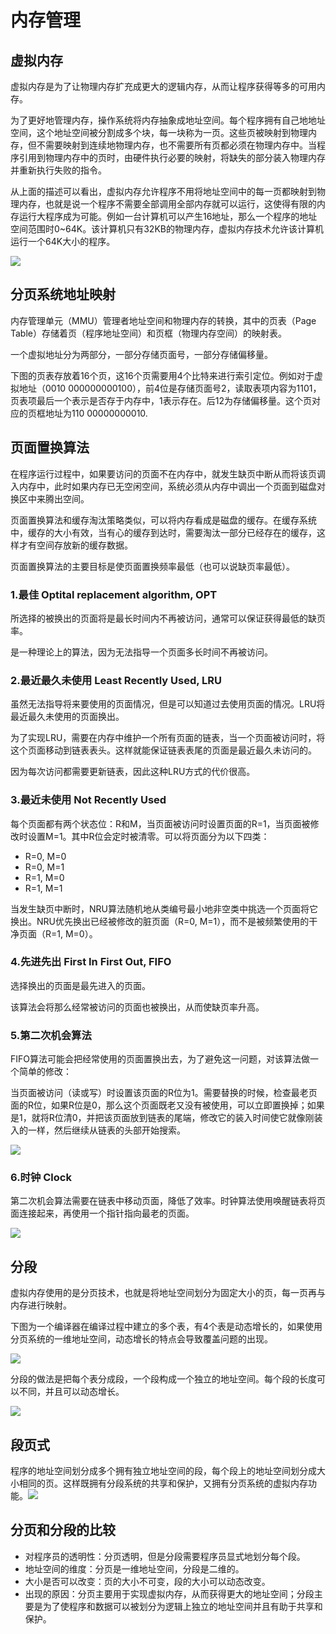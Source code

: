 # 内存管理

## 虚拟内存 <a id="%E8%99%9A%E6%8B%9F%E5%86%85%E5%AD%98"></a>

虚拟内存是为了让物理内存扩充成更大的逻辑内存，从而让程序获得等多的可用内存。

为了更好地管理内存，操作系统将内存抽象成地址空间。每个程序拥有自己地地址空间，这个地址空间被分割成多个块，每一块称为一页。这些页被映射到物理内存，但不需要映射到连续地物理内存，也不需要所有页都必须在物理内存中。当程序引用到物理内存中的页时，由硬件执行必要的映射，将缺失的部分装入物理内存并重新执行失败的指令。

从上面的描述可以看出，虚拟内存允许程序不用将地址空间中的每一页都映射到物理内存，也就是说一个程序不需要全部调用全部内存就可以运行，这使得有限的内存运行大程序成为可能。例如一台计算机可以产生16地址，那么一个程序的地址空间范围时0~64K。该计算机只有32KB的物理内存，虚拟内存技术允许该计算机运行一个64K大小的程序。

![](../../.gitbook/assets/image%20%2871%29.png)

## 分页系统地址映射 <a id="%E5%88%86%E9%A1%B5%E7%B3%BB%E7%BB%9F%E5%9C%B0%E5%9D%80%E6%98%A0%E5%B0%84"></a>

内存管理单元（MMU）管理者地址空间和物理内存的转换，其中的页表（Page Table）存储着页（程序地址空间）和页框（物理内存空间）的映射表。

一个虚拟地址分为两部分，一部分存储页面号，一部分存储偏移量。

下图的页表存放着16个页，这16个页需要用4个比特来进行索引定位。例如对于虚拟地址（0010 000000000100），前4位是存储页面号2，读取表项内容为1101，页表项最后一个表示是否存于内存中，1表示存在。后12为存储偏移量。这个页对应的页框地址为110 00000000010.

## 页面置换算法 <a id="%E9%A1%B5%E9%9D%A2%E7%BD%AE%E6%8D%A2%E7%AE%97%E6%B3%95"></a>

在程序运行过程中，如果要访问的页面不在内存中，就发生缺页中断从而将该页调入内存中，此时如果内存已无空闲空间，系统必须从内存中调出一个页面到磁盘对换区中来腾出空间。

页面置换算法和缓存淘汰策略类似，可以将内存看成是磁盘的缓存。在缓存系统中，缓存的大小有效，当有心的缓存到达时，需要淘汰一部分已经存在的缓存，这样才有空间存放新的缓存数据。

页面置换算法的主要目标是使页面置换频率最低（也可以说缺页率最低）。

### 1.最佳 Optital replacement algorithm, OPT <a id="1.%E6%9C%80%E4%BD%B3"></a>

所选择的被换出的页面将是最长时间内不再被访问，通常可以保证获得最低的缺页率。

是一种理论上的算法，因为无法指导一个页面多长时间不再被访问。

### 2.最近最久未使用 Least Recently Used, LRU <a id="2.%E6%9C%80%E8%BF%91%E6%9C%80%E4%B9%85%E6%9C%AA%E4%BD%BF%E7%94%A8"></a>

虽然无法指导将来要使用的页面情况，但是可以知道过去使用页面的情况。LRU将最近最久未使用的页面换出。

为了实现LRU，需要在内存中维护一个所有页面的链表，当一个页面被访问时，将这个页面移动到链表表头。这样就能保证链表表尾的页面是最近最久未访问的。

因为每次访问都需要更新链表，因此这种LRU方式的代价很高。

### 3.最近未使用 Not Recently Used <a id="3.%E6%9C%80%E8%BF%91%E6%9C%AA%E4%BD%BF%E7%94%A8"></a>

每个页面都有两个状态位：R和M，当页面被访问时设置页面的R=1，当页面被修改时设置M=1。其中R位会定时被清零。可以将页面分为以下四类：

* R=0, M=0
* R=0, M=1
* R=1, M=0
* R=1, M=1

当发生缺页中断时，NRU算法随机地从类编号最小地非空类中挑选一个页面将它换出。NRU优先换出已经被修改的脏页面（R=0, M=1），而不是被频繁使用的干净页面（R=1, M=0）。

### 4.先进先出 First In First Out, FIFO <a id="4.%E5%85%88%E8%BF%9B%E5%85%88%E5%87%BA"></a>

选择换出的页面是最先进入的页面。

该算法会将那么经常被访问的页面也被换出，从而使缺页率升高。

### 5.第二次机会算法 <a id="5.%E7%AC%AC%E4%BA%8C%E6%AC%A1%E6%9C%BA%E4%BC%9A%E7%AE%97%E6%B3%95"></a>

FIFO算法可能会把经常使用的页面置换出去，为了避免这一问题，对该算法做一个简单的修改：

当页面被访问（读或写）时设置该页面的R位为1。需要替换的时候，检查最老页面的R位，如果R位是0，那么这个页面既老又没有被使用，可以立即置换掉；如果是1，就将R位清0，并把该页面放到链表的尾端，修改它的装入时间使它就像刚装入的一样，然后继续从链表的头部开始搜索。

![](../../.gitbook/assets/image%20%28101%29.png)

### 6.时钟 Clock <a id="6.%E6%97%B6%E9%92%9F"></a>

第二次机会算法需要在链表中移动页面，降低了效率。时钟算法使用唤醒链表将页面连接起来，再使用一个指针指向最老的页面。

![](../../.gitbook/assets/image%20%2841%29.png)

## 分段 <a id="%E5%88%86%E6%AE%B5"></a>

虚拟内存使用的是分页技术，也就是将地址空间划分为固定大小的页，每一页再与内存进行映射。

下图为一个编译器在编译过程中建立的多个表，有4个表是动态增长的，如果使用分页系统的一维地址空间，动态增长的特点会导致覆盖问题的出现。

![](../../.gitbook/assets/image%20%2866%29.png)

分段的做法是把每个表分成段，一个段构成一个独立的地址空间。每个段的长度可以不同，并且可以动态增长。

![](../../.gitbook/assets/image%20%28107%29.png)

## 段页式 <a id="%E6%AE%B5%E9%A1%B5%E5%BC%8F"></a>

程序的地址空间划分成多个拥有独立地址空间的段，每个段上的地址空间划分成大小相同的页。这样既拥有分段系统的共享和保护，又拥有分页系统的虚拟内存功能。![](https://imgconvert.csdnimg.cn/aHR0cHM6Ly9jYW1vLmdpdGh1YnVzZXJjb250ZW50LmNvbS9jMzM2ZDY1MTEwNTI0YWUyODk0NzdkYzJhMDYzNmVkZjZhZWY5YTNjLzY4NzQ3NDcwNzMzYTJmMmY2MzczMmQ2ZTZmNzQ2NTczMmQzMTMyMzUzNjMxMzAzOTM3MzkzNjJlNjM2ZjczMmU2MTcwMmQ2Nzc1NjE2ZTY3N2E2ODZmNzUyZTZkNzk3MTYzNmM2Zjc1NjQyZTYzNmY2ZDJmNjUzMDM5MzAzMDYyNjIzMjJkMzIzMjMwNjEyZDM0MzM2MjM3MmQzOTYxNjEzOTJkMzE2NDM1NjM2NDM1MzU2NjY2MzUzNjY1MmU3MDZlNjc?x-oss-process=image/format,png)![](data:image/gif;base64,R0lGODlhAQABAPABAP///wAAACH5BAEKAAAALAAAAAABAAEAAAICRAEAOw==)​

## 分页和分段的比较 <a id="%E5%88%86%E9%A1%B5%E5%92%8C%E5%88%86%E6%AE%B5%E7%9A%84%E6%AF%94%E8%BE%83"></a>

* 对程序员的透明性：分页透明，但是分段需要程序员显式地划分每个段。
* 地址空间的维度：分页是一维地址空间，分段是二维的。
* 大小是否可以改变：页的大小不可变，段的大小可以动态改变。
* 出现的原因：分页主要用于实现虚拟内存，从而获得更大的地址空间；分段主要是为了使程序和数据可以被划分为逻辑上独立的地址空间并且有助于共享和保护。

